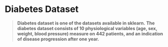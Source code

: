 # Diabetes Dataset

> **Diabetes dataset is one of the datasets available in sklearn.**
> **The diabetes dataset consists of 10 physiological variables (age, sex, weight, blood pressure) measure on 442 patients, and an indication of disease progression after one year.**
